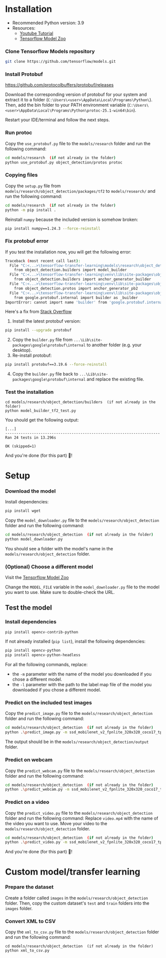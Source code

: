 # Installation

- Recommended Python version: 3.9
- Resources:
    - [Youtube Tutorial](https://youtu.be/rRwflsS67ow?list=PLAs-3cqyNbIjqaTLHNSu2g4kpaw6TGCud)
    - [Tensorflow Model Zoo](https://github.com/tensorflow/models/blob/master/research/object_detection/g3doc/tf2_detection_zoo.md)

### Clone Tensorflow Models repository

```bash
git clone https://github.com/tensorflow/models.git
```

### Install Protobuf

<https://github.com/protocolbuffers/protobuf/releases>

Download the corresponding version of protobuf for your system and extract it to a folder (`C:\Users\<user>\AppData\Local\Programs\Python\`). Then, add the bin
folder to your PATH environment variable (`C:\Users\<user>\AppData\Local\Programs\Python\protoc-25.1-win64\bin`).

Restart your IDE/terminal and follow the next steps.

### Run protoc

Copy the `use_protobuf.py` file to the `models/research` folder and run the following command:

```bash
cd models/research  (if not already in the folder)
python use_protobuf.py object_detection/protos protoc
```

### Copying files

Copy the `setup.py` file from `models/research/object_detection/packages/tf2` to `models/research/` and run the following command:

```bash
cd models/research  (if not already in the folder)
python -m pip install .
```

Reinstall `numpy` because the included version is somehow broken:

```bash
pip install numpy==1.24.3 --force-reinstall
```

### Fix protobuf error

If you test the installation now, you will get the following error:

```bash
Traceback (most recent call last):
  File "C:<...>\tensorflow-transfer-learning\models\research\object_detection\builders\model_builder_tf2_test.py", line 24, in <module>
    from object_detection.builders import model_builder
  File "C:<...>\tensorflow-transfer-learning\venv\lib\site-packages\object_detection\builders\model_builder.py", line 23, in <module>
    from object_detection.builders import anchor_generator_builder
  File "C:<...>\tensorflow-transfer-learning\venv\lib\site-packages\object_detection\builders\anchor_generator_builder.py", line 26, in <module>
    from object_detection.protos import anchor_generator_pb2
  File "C:<...>\tensorflow-transfer-learning\venv\lib\site-packages\object_detection\protos\anchor_generator_pb2.py", line 9, in <module>
    from google.protobuf.internal import builder as _builder
ImportError: cannot import name 'builder' from 'google.protobuf.internal' (C:<...>\tensorflow-transfer-learning\venv\lib\site-packages\google\protobuf\internal\__init__.py)
```

Here's a fix from [Stack Overflow](https://stackoverflow.com/questions/71759248/importerror-cannot-import-name-builder-from-google-protobuf-internal)

1. Install the latest protobuf version:

```bash
pip install --upgrade protobuf
```

2. Copy the `builder.py` file from `...\Lib\site-packages\google\protobuf\internal` to another folder (e.g. your desktop).
3. Re-install protobuf:

```bash
pip install protobuf==3.19.6 --force-reinstall
```

4. Copy the `builder.py` file back to `...\Lib\site-packages\google\protobuf\internal` and replace the existing file.

### Test the installation

```
cd models/research/object_detection/builders  (if not already in the folder)
python model_builder_tf2_test.py
```

You should get the following output:

```
[...]
----------------------------------------------------------------------
Ran 24 tests in 13.296s

OK (skipped=1)
```

And you're done (for this part) 🎉!

# Setup

### Download the model

Install dependencies:

```bash
pip install wget
```

Copy the `model_downloader.py` file to the `models/research/object_detection` folder and run the following command:

```bash
cd models/research/object_detection  (if not already in the folder)
python model_downloader.py
```

You should see a folder with the model's name in the `models/research/object_detection` folder.

### (Optional) Choose a different model

Visit the [Tensorflow Model Zoo](https://github.com/tensorflow/models/blob/master/research/object_detection/g3doc/tf2_detection_zoo.md)

Change the `MODEL_FILE` variable in the `model_downloader.py` file to the model you want to use. Make sure to double-check the URL.

## Test the model

### Install dependencies

```bash
pip install opencv-contrib-python
```

If not already installed (`pip list`), install the following dependencies:

```bash
pip install opencv-python
pip install opencv-python-headless
```

For all the following commands, replace:

- the `-m` parameter with the name of the model you downloaded if you chose a different model.
- the `-l` parameter with the path to the label map file of the model you downloaded if you chose a different model.

### Predict on the included test images

Copy the `predict_image.py` file to the `models/research/object_detection` folder and run the following command:

```bash
cd models/research/object_detection  (if not already in the folder)
python .\predict_image.py -m ssd_mobilenet_v2_fpnlite_320x320_coco17_tpu-8\saved_model -l .\data\mscoco_label_map.pbtxt -i .\test_images
```

The output should be in the `models/research/object_detection/output` folder.

### Predict on webcam

Copy the `predict_webcam.py` file to the `models/research/object_detection` folder and run the following command:

```bash
cd models/research/object_detection  (if not already in the folder)
python .\predict_webcam.py -m ssd_mobilenet_v2_fpnlite_320x320_coco17_tpu-8\saved_model -l .\data\mscoco_label_map.pbtxt
```

### Predict on a video

Copy the `predict_video.py` file to the `models/research/object_detection` folder and run the following command:
Replace `video.mp4` with the name of the video you want to use.
Move your video to the `models/research/object_detection` folder.

```bash
cd models/research/object_detection  (if not already in the folder)
python .\predict_video.py -m ssd_mobilenet_v2_fpnlite_320x320_coco17_tpu-8\saved_model -l .\data\mscoco_label_map.pbtxt -v .\video.mp4
```

And you're done (for this part) 🎉!

# Custom model/transfer learning

### Prepare the dataset

Create a folder called `images` in the `models/research/object_detection` folder. Then, copy the custom dataset's `test` and `train` folders into the `images`
folder.

### Convert XML to CSV

Copy the `xml_to_csv.py` file to the `models/research/object_detection` folder and run the following command:

```
cd models/research/object_detection  (if not already in the folder)
python xml_to_csv.py
```
